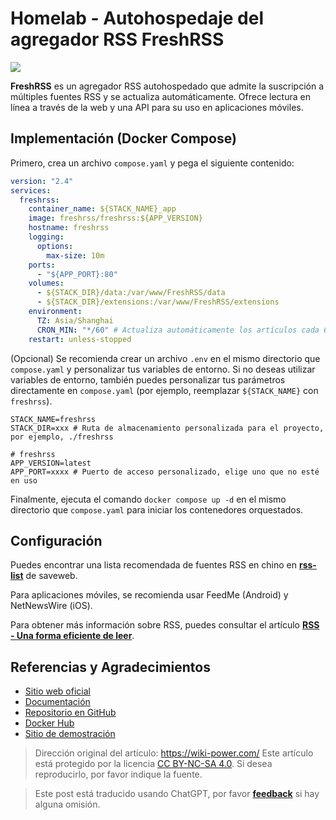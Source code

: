 # Homelab - Autohospedaje del agregador RSS FreshRSS

![](https://media.wiki-power.com/img/202304102312005.png)

**FreshRSS** es un agregador RSS autohospedado que admite la suscripción a múltiples fuentes RSS y se actualiza automáticamente. Ofrece lectura en línea a través de la web y una API para su uso en aplicaciones móviles.

## Implementación (Docker Compose)

Primero, crea un archivo `compose.yaml` y pega el siguiente contenido:

```yaml title="compose.yaml"
version: "2.4"
services:
  freshrss:
    container_name: ${STACK_NAME}_app
    image: freshrss/freshrss:${APP_VERSION}
    hostname: freshrss
    logging:
      options:
        max-size: 10m
    ports:
      - "${APP_PORT}:80"
    volumes:
      - ${STACK_DIR}/data:/var/www/FreshRSS/data
      - ${STACK_DIR}/extensions:/var/www/FreshRSS/extensions
    environment:
      TZ: Asia/Shanghai
      CRON_MIN: "*/60" # Actualiza automáticamente los artículos cada 60 minutos
    restart: unless-stopped
```

(Opcional) Se recomienda crear un archivo `.env` en el mismo directorio que `compose.yaml` y personalizar tus variables de entorno. Si no deseas utilizar variables de entorno, también puedes personalizar tus parámetros directamente en `compose.yaml` (por ejemplo, reemplazar `${STACK_NAME}` con `freshrss`).

```dotenv title=".env"
STACK_NAME=freshrss
STACK_DIR=xxx # Ruta de almacenamiento personalizada para el proyecto, por ejemplo, ./freshrss

# freshrss
APP_VERSION=latest
APP_PORT=xxxx # Puerto de acceso personalizado, elige uno que no esté en uso
```

Finalmente, ejecuta el comando `docker compose up -d` en el mismo directorio que `compose.yaml` para iniciar los contenedores orquestados.

## Configuración

Puedes encontrar una lista recomendada de fuentes RSS en chino en [**rss-list**](https://github.com/saveweb/rss-list) de saveweb.

Para aplicaciones móviles, se recomienda usar FeedMe (Android) y NetNewsWire (iOS).

Para obtener más información sobre RSS, puedes consultar el artículo [**RSS - Una forma eficiente de leer**](https://wiki-power.com/RSS-%E9%AB%98%E6%95%88%E7%8E%87%E7%9A%84%E9%98%85%E8%AF%BB%E6%96%B9%E5%BC%8F/).

## Referencias y Agradecimientos

- [Sitio web oficial](https://freshrss.org)
- [Documentación](https://github.com/FreshRSS/FreshRSS/tree/edge/Docker#docker-compose)
- [Repositorio en GitHub](https://github.com/FreshRSS/FreshRSS)
- [Docker Hub](https://hub.docker.com/r/freshrss/freshrss)
- [Sitio de demostración](https://demo.freshrss.org/i/?rid=64342708bf322)

> Dirección original del artículo: <https://wiki-power.com/>
> Este artículo está protegido por la licencia [CC BY-NC-SA 4.0](https://creativecommons.org/licenses/by/4.0/deed.zh). Si desea reproducirlo, por favor indique la fuente.

> Este post está traducido usando ChatGPT, por favor [**feedback**](https://github.com/linyuxuanlin/Wiki_MkDocs/issues/new) si hay alguna omisión.
